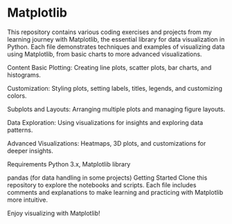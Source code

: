 # Matplotlib

This repository contains various coding exercises and projects from my learning journey with Matplotlib, the essential library for data visualization in Python. Each file demonstrates techniques and examples of visualizing data using Matplotlib, from basic charts to more advanced visualizations.

Content
Basic Plotting: Creating line plots, scatter plots, bar charts, and histograms.

Customization: Styling plots, setting labels, titles, legends, and customizing colors.

Subplots and Layouts: Arranging multiple plots and managing figure layouts.

Data Exploration: Using visualizations for insights and exploring data patterns.

Advanced Visualizations: Heatmaps, 3D plots, and customizations for deeper insights.

Requirements
Python 3.x,
Matplotlib library

pandas (for data handling in some projects)
Getting Started
Clone this repository to explore the notebooks and scripts. Each file includes comments and explanations to make learning and practicing with Matplotlib more intuitive.

Enjoy visualizing with Matplotlib!

